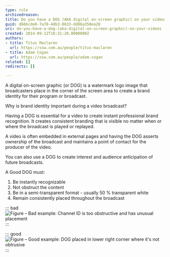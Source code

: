 ```yaml
---
type: rule
archivedreason: 
title: Do you have a DOG (AKA digital on-screen graphic) on your videos?
guid: d66bcde8-7a78-4db3-8633-dd86a358ea28
uri: do-you-have-a-dog-(aka-digital-on-screen-graphic)-on-your-videos
created: 2014-09-12T18:31:20.0000000Z
authors:
- title: Titus Maclaren
  url: https://ssw.com.au/people/titus-maclaren
- title: Adam Cogan
  url: https://ssw.com.au/people/adam-cogan
related: []
redirects: []

---
```


A digital on-screen graphic (or DOG) is a watermark logo image that broadcasters place in the corner of the screen area to create a brand identity for their program or broadcast.

Why is brand identity important during a video broadcast?

<!--endintro-->

Having a DOG is essential for a video to create instant professional brand recognition. It creates consistent branding that is visible no matter when or where the broadcast is played or replayed.

A video is often embedded in external pages and having the DOG asserts ownership of the broadcast and maintains a point of contact for the producer of the video.

You can also use a DOG to create interest and audience anticipation of future broadcasts.

A Good DOG must:

1. Be instantly recognizable
2. Not obstruct the content
3. Be in a semi-transparent format - usually  50 %  transparent white
4. Remain consistently placed throughout the broadcast



::: bad  
![Figure – Bad example: Channel ID is too obstructive and has unusual placement](dog-bad.jpg)  
:::


::: good  
![Figure – Good example: DOG placed in lower right corner where it's not obtrusive](dog-good.jpg)  
:::
